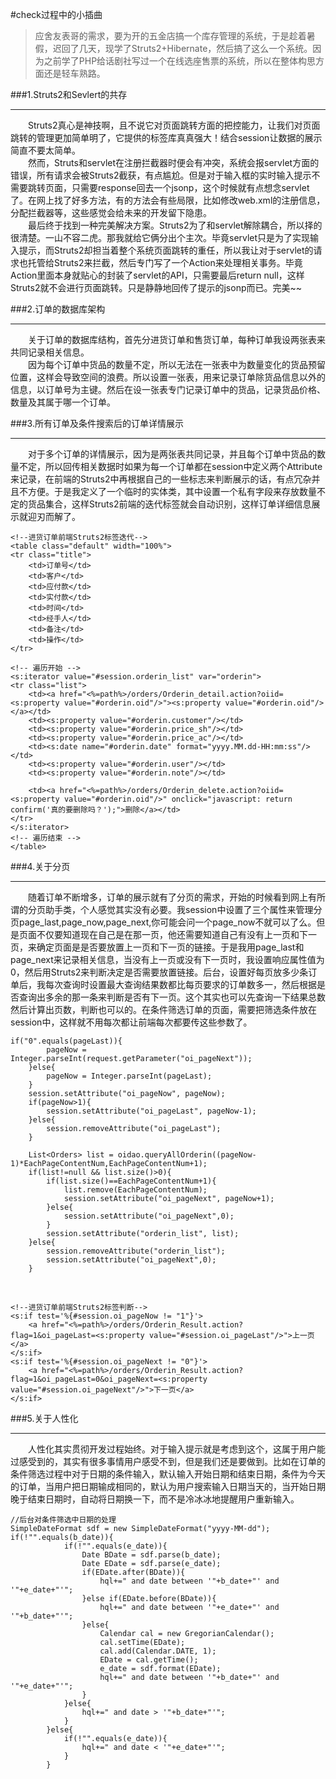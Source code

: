 #check过程中的小插曲
>应舍友表哥的需求，要为开的五金店搞一个库存管理的系统，于是趁着暑假，迟回了几天，现学了Struts2+Hibernate，然后搞了这么一个系统。因为之前学了PHP给话剧社写过一个在线选座售票的系统，所以在整体构思方面还是轻车熟路。

###1.Struts2和Sevlert的共存

----------
　　Struts2真心是神技啊，且不说它对页面跳转方面的把控能力，让我们对页面跳转的管理更加简单明了，它提供的标签库真真强大！结合session让数据的展示简直不要太简单。<br>
　　然而，Struts和servlet在注册拦截器时便会有冲突，系统会报servlet方面的错误，所有请求会被Struts2截获，有点尴尬。但是对于输入框的实时输入提示不需要跳转页面，只需要response回去一个jsonp，这个时候就有点想念servlet了。在网上找了好多方法，有的方法会有些局限，比如修改web.xml的注册信息，分配拦截器等，这些感觉会给未来的开发留下隐患。<br>
　　最后终于找到一种完美解决方案。Struts2为了和servlet解除耦合，所以择的很清楚。一山不容二虎。那我就给它俩分出个主次。毕竟servlet只是为了实现输入提示，而Struts2却担当着整个系统页面跳转的重任，所以我让对于servlet的请求也托管给Struts2来拦截，然后专门写了一个Action来处理相关事务。毕竟Action里面本身就贴心的封装了servlet的API，只需要最后return null，这样Struts2就不会进行页面跳转。只是静静地回传了提示的jsonp而已。完美~~

###2.订单的数据库架构

----------

　　关于订单的数据库结构，首先分进货订单和售货订单，每种订单我设两张表来共同记录相关信息。<br>
　　因为每个订单中货品的数量不定，所以无法在一张表中为数量变化的货品预留位置，这样会导致空间的浪费。所以设置一张表，用来记录订单除货品信息以外的信息，以订单号为主键。然后在设一张表专门记录订单中的货品，记录货品价格、数量及其属于哪一个订单。

###3.所有订单及条件搜索后的订单详情展示

----------
　　对于多个订单的详情展示，因为是两张表共同记录，并且每个订单中货品的数量不定，所以回传相关数据时如果为每一个订单都在session中定义两个Attribute来记录，在前端的Struts2中再根据自己的一些标志来判断展示的话，有点冗杂并且不方便。于是我定义了一个临时的实体类，其中设置一个私有字段来存放数量不定的货品集合，这样Struts2前端的迭代标签就会自动识别，这样订单详细信息展示就迎刃而解了。
    
    <!--进货订单前端Struts2标签迭代-->
	<table class="default" width="100%">
	<tr class="title">
		<td>订单号</td>
		<td>客户</td>
		<td>应付款</td>
		<td>实付款</td>
		<td>时间</td>
		<td>经手人</td>
		<td>备注</td>
		<td>操作</td>
	</tr>
	
	<!-- 遍历开始 -->
	<s:iterator value="#session.orderin_list" var="orderin">
	<tr class="list">
		<td><a href="<%=path%>/orders/Orderin_detail.action?oiid=<s:property value="#orderin.oid"/>"><s:property value="#orderin.oid"/></a></td>
		<td><s:property value="#orderin.customer"/></td>
		<td><s:property value="#orderin.price_sh"/></td>
		<td><s:property value="#orderin.price_ac"/></td>
		<td><s:date name="#orderin.date" format="yyyy.MM.dd-HH:mm:ss"/></td>
		<td><s:property value="#orderin.user"/></td>
		<td><s:property value="#orderin.note"/></td>
		
		<td><a href="<%=path%>/orders/Orderin_delete.action?oiid=<s:property value="#orderin.oid"/>" onclick="javascript: return confirm('真的要删除吗？');">删除</a></td>
	</tr>
	</s:iterator>
	<!-- 遍历结束 -->
    </table>

###4.关于分页

----------
　　随着订单不断增多，订单的展示就有了分页的需求，开始的时候看到网上有所谓的分页助手类，个人感觉其实没有必要。我session中设置了三个属性来管理分页page\_last,page\_now,page\_next,你可能会问一个page\_now不就可以了么。但是页面不仅要知道现在自己是在那一页，他还需要知道自己有没有上一页和下一页，来确定页面是是否要放置上一页和下一页的链接。于是我用page\_last和page\_next来记录相关信息，当没有上一页或没有下一页时，我设置响应属性值为0，然后用Struts2来判断决定是否需要放置链接。后台，设置好每页放多少条订单后，我每次查询时设置最大查询结果数都比每页要求的订单数多一，然后根据是否查询出多余的那一条来判断是否有下一页。这个其实也可以先查询一下结果总数然后计算出页数，判断也可以的。在条件筛选订单的页面，需要把筛选条件放在session中，这样就不用每次都让前端每次都要传这些参数了。
	
	if("0".equals(pageLast)){
			pageNow = Integer.parseInt(request.getParameter("oi_pageNext"));
		}else{
			pageNow = Integer.parseInt(pageLast);
		}
		session.setAttribute("oi_pageNow", pageNow);		
		if(pageNow>1){
			session.setAttribute("oi_pageLast", pageNow-1);
		}else{
			session.removeAttribute("oi_pageLast");
		}
		
		List<Orders> list = oidao.queryAllOrderin((pageNow-1)*EachPageContentNum,EachPageContentNum+1);
		if(list!=null && list.size()>0){
			if(list.size()==EachPageContentNum+1){
				list.remove(EachPageContentNum);
				session.setAttribute("oi_pageNext", pageNow+1);
			}else{
				session.setAttribute("oi_pageNext",0);
			}
			session.setAttribute("orderin_list", list);
		}else{
			session.removeAttribute("orderin_list");
			session.setAttribute("oi_pageNext",0);
		}
<br>

	<!--进货订单前端Struts2标签判断-->
    <s:if test='%{#session.oi_pageNow != "1"}'>
		<a href="<%=path%>/orders/Orderin_Result.action?flag=1&oi_pageLast=<s:property value="#session.oi_pageLast"/>">上一页</a>
	</s:if>
	<s:if test='%{#session.oi_pageNext != "0"}'>
		<a href="<%=path%>/orders/Orderin_Result.action?flag=1&oi_pageLast=0&oi_pageNext=<s:property value="#session.oi_pageNext"/>">下一页</a>
	</s:if>

###5.关于人性化

----------
　　人性化其实贯彻开发过程始终。对于输入提示就是考虑到这个，这属于用户能过感受到的，其实有很多事情用户感受不到，但是我们还是要做到。比如在订单的条件筛选过程中对于日期的条件输入，默认输入开始日期和结束日期，条件为今天的订单，当用户把日期输成相同的，默认为用户搜索输入日期当天的，当开始日期晚于结束日期时，自动将日期换一下，而不是冷冰冰地提醒用户重新输入。
    
	//后台对条件筛选中日期的处理    
	SimpleDateFormat sdf = new SimpleDateFormat("yyyy-MM-dd");
    if(!"".equals(b_date)){
				if(!"".equals(e_date)){
					Date BDate = sdf.parse(b_date);
					Date EDate = sdf.parse(e_date);
					if(EDate.after(BDate)){
						hql+=" and date between '"+b_date+"' and '"+e_date+"'";
					}else if(EDate.before(BDate)){
						hql+=" and date between '"+e_date+"' and '"+b_date+"'";
					}else{
						Calendar cal = new GregorianCalendar();
						cal.setTime(EDate);
						cal.add(Calendar.DATE, 1);
						EDate = cal.getTime();
						e_date = sdf.format(EDate);
						hql+=" and date between '"+b_date+"' and '"+e_date+"'";
					}
				}else{
					hql+=" and date > '"+b_date+"'";
				}
			}else{
				if(!"".equals(e_date)){
					hql+=" and date < '"+e_date+"'";
				}
			}
